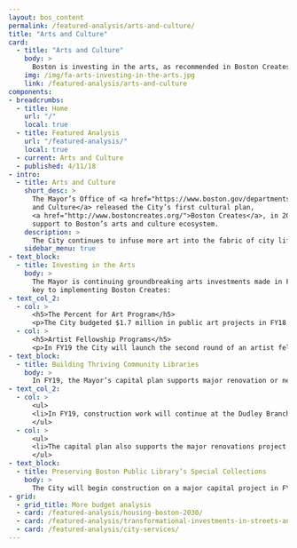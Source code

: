 ```yaml
---
layout: bos_content
permalink: /featured-analysis/arts-and-culture/
title: "Arts and Culture"
card:
  - title: "Arts and Culture"
    body: >
      Boston is investing in the arts, as recommended in Boston Creates.
    img: /img/fa-arts-investing-in-the-arts.jpg
    link: /featured-analysis/arts-and-culture
components:
- breadcrumbs:
  - title: Home
    url: "/"
    local: true
  - title: Featured Analysis
    url: "/featured-analysis/"
    local: true
  - current: Arts and Culture
  - published: 4/11/18
- intro:
  - title: Arts and Culture
    short_desc: >
      The Mayor’s Office of <a href="https://www.boston.gov/departments/arts-and-culture">Arts 
      and Culture</a> released the City’s first cultural plan, 
      <a href="http://www.bostoncreates.org/">Boston Creates</a>, in 2016, calling for increased 
      support to Boston’s arts and culture ecosystem.
    description: >
      The City continues to infuse more art into the fabric of city life through groundbreaking investments highlighted in Boston Creates, the Mayor’s cultural plan for the City. The FY19 budget features increased support to Boston’s arts and culture ecosystem.
    sidebar_menu: true    
- text_block:
  - title: Investing in the Arts
    body: >
      The Mayor is continuing groundbreaking arts investments made in FY17 that are 
      key to implementing Boston Creates:
- text_col_2:
  - col: >
      <h5>The Percent for Art Program</h5>
      <p>The City budgeted $1.7 million in public art projects in FY18. In FY19, the City will budget $17 million in new capital dollars along with a new dedicated project manager to ensure the seamless rollout of public art projects into the future. This innovative model funds public art projects as a part of the City’s expanding capital plan.</p>
  - col: >
      <h5>Artist Fellowship Programs</h5> 
      <p>In FY19 the City will launch the second round of an artist fellowship program in response to feedback in the Boston Creates process that we identify new funding streams for Boston artists. The fellowship supports elevating Boston creatives and five artists were awarded in FY18.</p>
- text_block:
  - title: Building Thriving Community Libraries
    body: >
      In FY19, the Mayor’s capital plan supports major renovation or new construction at three branch libraries and smaller-scale updates at four additional library branches.
- text_col_2:
  - col: >
      <ul>
      <li>In FY19, construction work will continue at the Dudley Branch. This $17.2 million project includes reorienting the entrance, interior renovations to improve connections between the building’s spaces, and enhanced community and programming space.</li>
      </ul>
  - col: >
      <ul>
      <li>The capital plan also supports the major renovations project at the Roslindale Branch and the construction of a new Adams Street Branch in the upcoming year.</li>
      </ul>
- text_block:
  - title: Preserving Boston Public Library’s Special Collections
    body: >
      The City will begin construction on a major capital project in FY19 to help preserve the Library’s valuable and historic special collections of rare books and manuscripts. This $15.7 million project includes an inventory of the Central Library in Copley Square’s Rare Books & Manuscripts Department’s nearly 250,000 rare books and one million manuscripts.
- grid:
  - grid_title: More budget analysis
  - card: /featured-analysis/housing-boston-2030/
  - card: /featured-analysis/transformational-investments-in-streets-and-transportation/
  - card: /featured-analysis/city-services/
---
```

